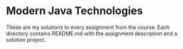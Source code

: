 # Modern Java Technologies

These are my solutions to every assignment from the course.
Each directory contains README.md with the assignment description and a solution project.
